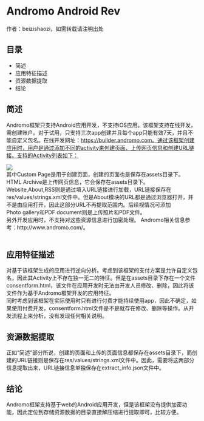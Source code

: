 # Andromo Android Rev
作者：beizishaozi，如需转载请注明出处
## 目录
+ 简述
+ 应用特征描述
+ 资源数据提取
+ 结论

## 简述
Andromo框架只支持Android应用开发，不支持iOS应用。该框架支持在线开发，需创建账户。对于试用，只支持三次app创建并且每个app只能有效7天，并且不能自定义包名。在线开发网址：https://builder.andromo.com。通过该框架创建应用时，用户是通过添加不同的activity来创建页面、上传网页信息和创建URL链接。支持的Activity列表如下：
<div align=left><img src="./image/Andromo/Andromo_activities.png"/></div>
其中Custom Page是用于创建页面，创建的页面也是保存在assets目录下。<br>
HTML Archive是上传网页信息，它会保存在assets目录下。<br>
Website,About,RSS则是通过填入URL链接进行加载，URL链接保存在res/values/strings.xml文件中。但是About模块的URL都是通过浏览器打开，并不是由应用打开，因此这部分URL不再提取范围内。后续视情况可添加<br>
Photo gallery和PDF document则是上传照片和PDF文件。<br>
另外开发应用时，不支持对这些资源信息进行加密处理。
Andromo相关信息参考：http://www.andromo.com/。
<br><br>

## 应用特征描述
对基于该框架生成的应用进行逆向分析。考虑到该框架的支付方案是允许自定义包名，因此其Activity上不存在独一无二的特征。但是在assets目录下存在一个文件consentform.html，该文件在应用开发时无法由开发人员修改、删除，因此将该文件作为基于Andromo框架开发的应用特征。<br>
同时考虑到该框架在实际使用时只有进行付费才能持续使用app，因此不确定，如果使用付费开发，consentform.html文件是不是就存在修改、删除等操作。从开发流程上来分析，没有发现任何相关说明。

## 资源数据提取
正如“简述”部分所说，创建的页面和上传的页面信息都保存在assets目录下，而创建的URL链接则是保存在res/values/strings.xml文件中。因此，需要将这两部分信息提取出来，URL链接信息单独保存在extract_info.json文件中。

## 结论
Andromo框架支持基于web的Android应用开发，但是该框架没有提供加密功能，因此定位到存储资源数据的目录直接解压缩进行提取即可，比较方便。